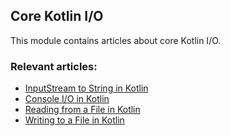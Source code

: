 ## Core Kotlin I/O

This module contains articles about core Kotlin I/O.

### Relevant articles:
- [InputStream to String in Kotlin](https://www.baeldung.com/kotlin-inputstream-to-string)
- [Console I/O in Kotlin](https://www.baeldung.com/kotlin/kotlin-console-io)
- [Reading from a File in Kotlin](https://www.baeldung.com/kotlin-read-file)
- [Writing to a File in Kotlin](https://www.baeldung.com/kotlin-write-file)
